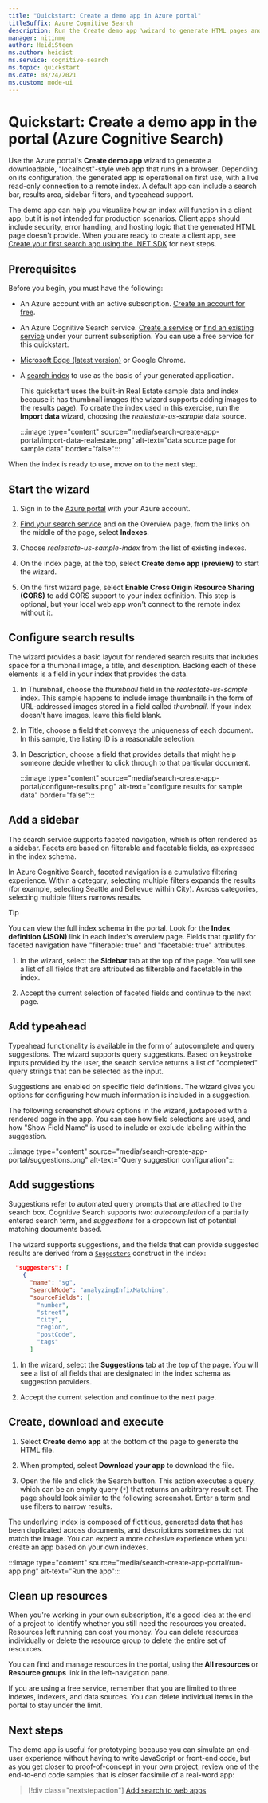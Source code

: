 ```yaml
---
title: "Quickstart: Create a demo app in Azure portal"
titleSuffix: Azure Cognitive Search
description: Run the Create demo app \wizard to generate HTML pages and script for an operational web app. The page includes a search bar, results area, sidebar, and typeahead support.
manager: nitinme
author: HeidiSteen
ms.author: heidist
ms.service: cognitive-search
ms.topic: quickstart
ms.date: 08/24/2021
ms.custom: mode-ui
---
```


# Quickstart: Create a demo app in the portal (Azure Cognitive Search)

Use the Azure portal's **Create demo app** wizard to generate a downloadable, "localhost"-style web app that runs in a browser. Depending on its configuration, the generated app is operational on first use, with a live read-only connection to a remote index. A default app can include a search bar, results area, sidebar filters, and typeahead support.

The demo app can help you visualize how an index will function in a client app, but it is not intended for production scenarios. Client apps should include security, error handling, and hosting logic that the generated HTML page doesn't provide. When you are ready to create a client app, see [Create your first search app using the .NET SDK](tutorial-csharp-create-first-app.md) for next steps.

## Prerequisites

Before you begin, you must have the following:

+ An Azure account with an active subscription. [Create an account for free](https://azure.microsoft.com/free/).

+ An Azure Cognitive Search service. [Create a service](search-create-service-portal.md) or [find an existing service](https://ms.portal.azure.com/#blade/HubsExtension/BrowseResourceBlade/resourceType/Microsoft.Search%2FsearchServices) under your current subscription. You can use a free service for this quickstart. 

+ [Microsoft Edge (latest version)](https://www.microsoft.com/edge) or Google Chrome.

+ A [search index](search-what-is-an-index.md) to use as the basis of your generated application. 

  This quickstart uses the built-in Real Estate sample data and index because it has thumbnail images (the wizard supports adding images to the results page). To create the index used in this exercise, run the **Import data** wizard, choosing the *realestate-us-sample* data source.

  :::image type="content" source="media/search-create-app-portal/import-data-realestate.png" alt-text="data source page for sample data" border="false":::

When the index is ready to use, move on to the next step.

## Start the wizard

1. Sign in to the [Azure portal](https://portal.azure.com/) with your Azure account.

1. [Find your search service](https://ms.portal.azure.com/#blade/HubsExtension/BrowseResourceBlade/resourceType/Microsoft.Storage%2storageAccounts/) and on the Overview page, from the links on the middle of the page, select **Indexes**. 

1. Choose *realestate-us-sample-index* from the list of existing indexes.

1. On the index page, at the top, select **Create demo app (preview)** to start the wizard.

1. On the first wizard page, select **Enable Cross Origin Resource Sharing (CORS)** to add CORS support to your index definition. This step is optional, but your local web app won't connect to the remote index without it.

## Configure search results

The wizard provides a basic layout for rendered search results that includes space for a thumbnail image, a title, and description. Backing each of these elements is a field in your index that provides the data. 

1. In Thumbnail, choose the *thumbnail* field in the *realestate-us-sample* index. This sample happens to include image thumbnails in the form of URL-addressed images stored in a field called *thumbnail*. If your index doesn't have images, leave this field blank.

1. In Title, choose a field that conveys the uniqueness of each document. In this sample, the listing ID is a reasonable selection.

1. In Description, choose a field that provides details that might help someone decide whether to click through to that particular document.

   :::image type="content" source="media/search-create-app-portal/configure-results.png" alt-text="configure results for sample data" border="false":::

## Add a sidebar

The search service supports faceted navigation, which is often rendered as a sidebar. Facets are based on filterable and facetable fields, as expressed in the index schema.

In Azure Cognitive Search, faceted navigation is a cumulative filtering experience. Within a category, selecting multiple filters expands the results (for example, selecting Seattle and Bellevue within City). Across categories, selecting multiple filters narrows results.

> [!TIP]
> You can view the full index schema in the portal. Look for the **Index definition (JSON)** link in each index's overview page. Fields that qualify for faceted navigation have "filterable: true" and "facetable: true" attributes.

1. In the wizard, select the **Sidebar** tab at the top of the page. You will see a list of all fields that are attributed as filterable and facetable in the index.

1. Accept the current selection of faceted fields and continue to the next page.

## Add typeahead

Typeahead functionality is available in the form of autocomplete and query suggestions. The wizard supports query suggestions. Based on keystroke inputs provided by the user, the search service returns a list of "completed" query strings that can be selected as the input.

Suggestions are enabled on specific field definitions. The wizard gives you options for configuring how much information is included in a suggestion. 

The following screenshot shows options in the wizard, juxtaposed with a rendered page in the app. You can see how field selections are used, and how "Show Field Name" is used to include or exclude labeling within the suggestion.

:::image type="content" source="media/search-create-app-portal/suggestions.png" alt-text="Query suggestion configuration":::

## Add suggestions

Suggestions refer to automated query prompts that are attached to the search box. Cognitive Search supports two: *autocompletion* of a partially entered search term, and *suggestions* for a dropdown list of potential matching documents based.

The wizard supports suggestions, and the fields that can provide suggested results are derived from a [`Suggesters`](index-add-suggesters.md) construct in the index:

```JSON
  "suggesters": [
    {
      "name": "sg",
      "searchMode": "analyzingInfixMatching",
      "sourceFields": [
        "number",
        "street",
        "city",
        "region",
        "postCode",
        "tags"
      ]
```

1. In the wizard, select the **Suggestions** tab at the top of the page. You will see a list of all fields that are designated in the index schema as suggestion providers.

1. Accept the current selection and continue to the next page.

## Create, download and execute

1. Select **Create demo app** at the bottom of the page to generate the HTML file.

1. When prompted, select **Download your app** to download the file.

1. Open the file and click the Search button. This action executes a query, which can be an empty query (`*`) that returns an arbitrary result set. The page should look similar to the following screenshot. Enter a term and use filters to narrow results. 

The underlying index is composed of fictitious, generated data that has been duplicated across documents, and descriptions sometimes do not match the image. You can expect a more cohesive experience when you create an app based on your own indexes.

:::image type="content" source="media/search-create-app-portal/run-app.png" alt-text="Run the app":::

## Clean up resources

When you're working in your own subscription, it's a good idea at the end of a project to identify whether you still need the resources you created. Resources left running can cost you money. You can delete resources individually or delete the resource group to delete the entire set of resources.

You can find and manage resources in the portal, using the **All resources** or **Resource groups** link in the left-navigation pane.

If you are using a free service, remember that you are limited to three indexes, indexers, and data sources. You can delete individual items in the portal to stay under the limit. 

## Next steps

The demo app is useful for prototyping because you can simulate an end-user experience without having to write JavaScript or front-end code, but as you get closer to proof-of-concept in your own project, review one of the end-to-end code samples that is closer facsimile of a real-word app:

> [!div class="nextstepaction"]
> [Add search to web apps](tutorial-csharp-overview.md)
